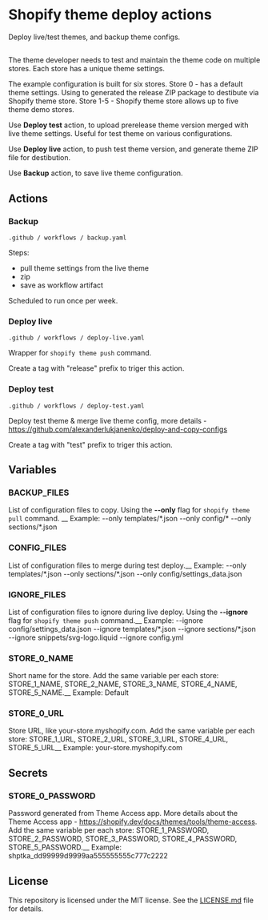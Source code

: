 # Shopify theme deploy actions

Deploy live/test themes, and backup theme configs.

## 
The theme developer needs to test and maintain the theme code on multiple stores. Each store has a unique theme settings.

The example configuration is built for six stores.
Store 0 - has a default theme settings. Using to generated the release ZIP package to destibute via Shopify theme store.
Store 1-5 - Shopify theme store allows up to five theme demo stores.

Use **Deploy test** action, to upload prerelease theme version merged with live theme settings. Useful for test theme on various configurations.

Use **Deploy live** action, to push test theme version, and generate theme ZIP file for destibution.

Use **Backup** action, to save live theme configuration.

## Actions

### Backup

```
.github / workflows / backup.yaml
```

Steps:
- pull theme settings from the live theme
- zip
- save as workflow artifact

Scheduled to run once per week.

### Deploy live

```
.github / workflows / deploy-live.yaml
```

Wrapper for ```shopify theme push``` command.

Create a tag with "release" prefix to triger this action.

### Deploy test

```
.github / workflows / deploy-test.yaml
```

Deploy test theme & merge live theme config, more details - https://github.com/alexanderlukjanenko/deploy-and-copy-configs

Create a tag with "test" prefix to triger this action.

## Variables
### **BACKUP_FILES** 
List of configuration files to copy. Using the **--only** flag for ```shopify theme pull``` command. __
Example: --only templates/\*.json --only config/\* --only sections/\*.json

### **CONFIG_FILES** 
List of configuration files to merge during test deploy.__
Example: --only templates/\*.json --only sections/\*.json --only config/settings_data.json

### **IGNORE_FILES** 
List of configuration files to ignore during live deploy. Using the **--ignore** flag for ```shopify theme push``` command.__
Example: --ignore config/settings_data.json --ignore templates/\*.json --ignore sections/\*.json --ignore snippets/svg-logo.liquid --ignore config.yml

### **STORE_0_NAME** 
Short name for the store. Add the same variable per each store: STORE_1_NAME, STORE_2_NAME, STORE_3_NAME, STORE_4_NAME, STORE_5_NAME.__
Example: Default

### **STORE_0_URL** 
Store URL, like your-store.myshopify.com. Add the same variable per each store: STORE_1_URL, STORE_2_URL, STORE_3_URL, STORE_4_URL, STORE_5_URL__
Example: your-store.myshopify.com

## Secrets
### **STORE_0_PASSWORD** 
Password generated from Theme Access app. More details about the Theme Access app - https://shopify.dev/docs/themes/tools/theme-access. Add the same variable per each store: STORE_1_PASSWORD, STORE_2_PASSWORD, STORE_3_PASSWORD, STORE_4_PASSWORD, STORE_5_PASSWORD.__
Example: shptka_dd99999d9999aa555555555c777c2222


## License

This repository is licensed under the MIT license. See the [LICENSE.md](LICENSE.md) file for details.
